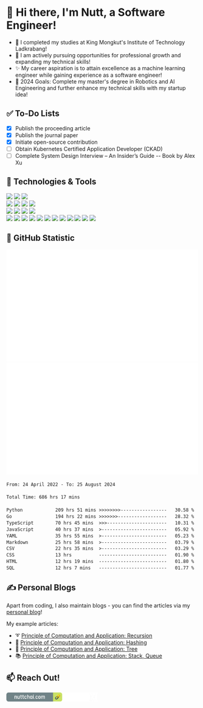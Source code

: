 # 💬 Hi there, I'm Nutt, a Software Engineer!

- 🔭 I completed my studies at King Mongkut's Institute of Technology Ladkrabang!
- 🌱 I am actively pursuing opportunities for professional growth and expanding my technical skills!
- ✨ My career aspiration is to attain excellence as a machine learning engineer while gaining experience as a software engineer!
- 🥅 2024 Goals: Complete my master's degree in Robotics and AI Engineering and further enhance my technical skills with my startup idea!

## ✅ To-Do Lists

- [x] Publish the proceeding article
- [x] Publish the journal paper
- [x] Initiate open-source contribution
- [ ] Obtain Kubernetes Certified Application Developer (CKAD)
- [ ] Complete System Design Interview – An Insider’s Guide -- Book by Alex Xu

## 🔧 Technologies & Tools

![](https://img.shields.io/badge/OS-Linux-informational?style=flat&logo=linux&logoColor=white&color=2bbc8a)
![](https://img.shields.io/badge/Editor-VScode-informational?style=flat&logo=VisualStudioCode&logoColor=white&color=2bbc8a)
![](https://img.shields.io/badge/Cloud-AWS-informational?style=flat&logo=amazonaws&logoColor=white&color=2bbc8a)
<br />
![](https://img.shields.io/badge/Code-Python-informational?style=flat&logo=python&logoColor=white&color=3a9bdc)
![](https://img.shields.io/badge/Code-JavaScript-informational?style=flat&logo=javascript&logoColor=white&color=3a9bdc)
![](https://img.shields.io/badge/Code-CSharp-informational?style=flat&logo=csharp&logoColor=white&color=3a9bdc)
![](https://img.shields.io/badge/Code-Golang-informational?style=flat&logo=go&logoColor=white&color=3a9bdc)
<br />
![](https://img.shields.io/badge/Framework-Node.js-informational?style=flat&logo=node.js&logoColor=white&color=ff781f)
![](https://img.shields.io/badge/Framework-.NET-informational?style=flat&logo=.net&logoColor=white&color=ff781f)
![](https://img.shields.io/badge/Framework-Angular-informational?style=flat&logo=angular&logoColor=white&color=ff781f)
![](https://img.shields.io/badge/Framework-React-informational?style=flat&logo=react&logoColor=white&color=ff781f)
<br />
![](https://img.shields.io/badge/Tools-Git-informational?style=flat&logo=git&logoColor=white&color=957dad)
![](https://img.shields.io/badge/Tools-MySQL-informational?style=flat&logo=mysql&logoColor=white&color=957dad)
![](https://img.shields.io/badge/Tools-PostgreSQL-informational?style=flat&logo=postgresql&logoColor=white&color=957dad)
![](https://img.shields.io/badge/Tools-MongoDB-informational?style=flat&logo=mongodb&logoColor=white&color=957dad)
![](https://img.shields.io/badge/Tools-Redis-informational?style=flat&logo=redis&logoColor=white&color=957dad)
![](https://img.shields.io/badge/Tools-Docker-informational?style=flat&logo=docker&logoColor=white&color=957dad)
![](https://img.shields.io/badge/Tools-Kubernetes-informational?style=flat&logo=kubernetes&logoColor=white&color=957dad)
![](https://img.shields.io/badge/Tools-Jenkins-informational?style=flat&logo=jenkins&logoColor=white&color=957dad)
![](https://img.shields.io/badge/Tools-GitHub_Actions-informational?style=flat&logo=githubactions&logoColor=white&color=957dad)
![](https://img.shields.io/badge/Tools-Ansible-informational?style=flat&logo=ansible&logoColor=white&color=957dad)
![](https://img.shields.io/badge/Tools-Prometheus-informational?style=flat&logo=prometheus&logoColor=white&color=957dad)
![](https://img.shields.io/badge/Tools-Grafana-informational?style=flat&logo=grafana&logoColor=white&color=957dad)

## 👯 GitHub Statistic

![](https://raw.githubusercontent.com/nuttchai/github-stats/master/generated/overview.svg#gh-dark-mode-only)
![](https://raw.githubusercontent.com/nuttchai/github-stats/master/generated/languages.svg#gh-dark-mode-only)

<!--START_SECTION:waka-->

```txt
From: 24 April 2022 - To: 25 August 2024

Total Time: 686 hrs 17 mins

Python            209 hrs 51 mins >>>>>>>>-----------------   30.58 %
Go                194 hrs 22 mins >>>>>>>------------------   28.32 %
TypeScript        70 hrs 45 mins  >>>----------------------   10.31 %
JavaScript        40 hrs 37 mins  >------------------------   05.92 %
YAML              35 hrs 55 mins  >------------------------   05.23 %
Markdown          25 hrs 58 mins  >------------------------   03.79 %
CSV               22 hrs 35 mins  >------------------------   03.29 %
CSS               13 hrs          -------------------------   01.90 %
HTML              12 hrs 19 mins  -------------------------   01.80 %
SQL               12 hrs 7 mins   -------------------------   01.77 %
```

<!--END_SECTION:waka-->

## &#x270d; Personal Blogs

Apart from coding, I also maintain blogs - you can find the articles via my [personal blog][medium]!

My example articles:

- ➰ [Principle of Computation and Application: Recursion](https://medium.com/@nuttchai/principle-of-computation-and-application-recursion-39ebf1fe0d88)
- 🔑 [Principle of Computation and Application: Hashing](https://medium.com/@nuttchai/principle-of-computation-and-application-hash-6965f15de2a0)
- 🌳 [Principle of Computation and Application: Tree](https://medium.com/@nuttchai/principle-of-computation-and-application-tree-1aaaefa51fdb)
- 📚 [Principle of Computation and Application: Stack, Queue](https://medium.com/@nuttchai/principle-of-computation-and-application-stack-queue-37bbbb754a13)

## 📫 Reach Out!

[<img align="left" alt="nuttchai.com" height="24.5px" src="./icons/nuttchai-web-btn.png" />][website-custom-icon]
[<img align="left" alt="nuttchai.com" height="24.5px" src="./icons/world.png" />][website]
[<img align="left" alt="nuttchai | GitLab" height="23px" src="./icons/gitlab.png" />][gitlab]
[<img align="left" alt="nuttchai | LinkedIn" height="23px" src="./icons/linkedin.png" />][linkedin]
[<img align="left" alt="nuttchai | Medium" height="23px" src="./icons/medium.png" />][medium]

[website-custom-icon]: https://www.nuttchai.com
[website]: https://www.nuttchai.com
[gitlab]: https://gitlab.com/nuttchai
[linkedin]: https://www.linkedin.com/in/nuttchai/
[medium]: https://medium.com/@nuttchai

<!--
**nuttchai/nuttchai** is a ✨ _special_ ✨ repository because its `README.md` (this file) appears on your GitHub profile.

Here are some ideas to get you started:

- 🔭 I’m currently working on ...
- 🌱 I’m currently learning ...
- 👯 I’m looking to collaborate on ...
- 🤔 I’m looking for help with ...
- 💬 Ask me about ...
- 📫 How to reach me: ...
- 😄 Pronouns: ...
- ⚡ Fun fact: ...
-->
